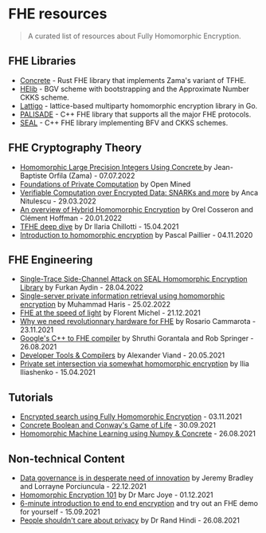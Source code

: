 # FHE resources
> A curated list of resources about Fully Homomorphic Encryption.

## FHE Libraries
- <a href="https://github.com/zama-ai/concrete">Concrete</a> - Rust FHE library that implements Zama's variant of TFHE.
- <a href="https://github.com/HomEnc/HElib">HElib</a> - BGV scheme with bootstrapping and the Approximate Number CKKS scheme.
- <a href="https://github.com/ldsec/lattigo">Lattigo</a> - lattice-based multiparty homomorphic encryption library in Go.
- <a href="https://palisade-crypto.org/software-library/">PALISADE</a> - C++ FHE library that supports all the major FHE protocols.
- <a href="https://github.com/microsoft/SEAL">SEAL</a> - C++ FHE library implementing BFV and CKKS schemes.


## FHE Cryptography Theory
- <a href="https://fhe.org/talks/homomorphic-large-precision-integers-using-concrete" target="_blank">Homomorphic Large Precision Integers Using Concrete
</a> by Jean-Baptiste Orfila (Zama) - 07.07.2022
- <a href="https://courses.openmined.org/courses/foundations-of-private-computation" target="_blank">Foundations of Private Computation</a> by Open Mined
- <a href="https://fhe.org/talks/verifiable-computation-over-encrypted-data" target="_blank">Verifiable Computation over Encrypted Data: SNARKs and more</a> by Anca Nitulescu - 29.03.2022
- <a href="https://fhe.org/talks/hybrid-homomorphic-encryption-by-orel-cosseron-and-clement-hoffmann" target="_blank">An overview of Hybrid Homomorphic Encryption</a> by Orel Cosseron and Clément Hoffman - 20.01.2022
- <a href="/talks/tfhe-deep-dive-by-ilaria-chillotti" target="_blank">TFHE deep dive</a> by Dr Ilaria Chillotti - 15.04.2021
- <a href="/talks/introduction-to-fhe-by-pascal-paillier" target="_blank">Introduction to homomorphic encryption</a> by Pascal Paillier - 04.11.2020

## FHE Engineering
- <a href="https://fhe.org/talks/Single-Trace-Side-Channel-Attack-on-SEAL-Homomorphic-Encryption-Library">Single-Trace Side-Channel Attack on SEAL Homomorphic Encryption Library</a> by Furkan Aydin - 28.04.2022
- <a href="https://fhe.org/talks/single-server-private-information-retrieval-using-homomorphic-encryption">Single-server private information retrieval using homomorphic encryption</a> by Muhammad Haris - 25.02.2022
- <a href="https://fhe.org/talks/fhe-at-the-speed-of-light">FHE at the speed of light</a> by Florent Michel - 21.12.2021
- <a href="https://fhe.org/talks/why-we-need-revolutionary-hardware-for-fhe">Why we need revolutionnary hardware for FHE</a> by Rosario Cammarota - 23.11.2021
- <a href="/talks/googles-c-to-fhe-transpiler-by-shruthi-gorantala-and-rob-springer" target="_blank">Google's C++ to FHE compiler</a> by Shruthi Gorantala and Rob Springer - 26.08.2021
- <a href="/talks/fhe-development-tools-by-alexander-viand" target="_blank">Developer Tools & Compilers</a> by Alexander Viand - 20.05.2021
- <a href="https://fhe.org/talks/private-set-intersection">Private set intersection via somewhat homomorphic encryption</a> by Ilia Iliashenko - 15.04.2021

## Tutorials
- <a href="https://medium.com/optalysys/encrypted-search-using-fully-homomorphic-encryption-4431e987ba40">Encrypted search using Fully Homomorphic Encryption</a> - 03.11.2021
- <a href="https://medium.com/p/f2bcfd614131/">Concrete Boolean and Conway's Game of Life</a> - 30.09.2021
- <a href="/talks/running-numpy-programs-homomorphically-by-rand-hindi-ayoub-benaissa-and-samuel-tap" target="">Homomorphic Machine Learning using Numpy & Concrete</a> - 26.08.2021

## Non-technical Content
- <a href="https://www.zama.ai/post/data-governance-is-in-desperate-need-of-innovation">Data governance is in desperate need of innovation</a> by Jeremy Bradley and Lorrayne Porciuncula - 22.12.2021
- <a href="https://www.zama.ai/post/homomorphic-encryption-101">Homomorphic Encryption 101</a> by Dr Marc Joye - 01.12.2021
- <a href="https://6min.zama.ai/" target="_blank">6-minute introduction to end to end encryption</a> and try out an FHE demo for yourself - 15.09.2021
- <a href="https://www.zama.ai/post/people-should-not-care-about-privacy" target="_blank">People shouldn't care about privacy</a> by Dr Rand Hindi - 26.08.2021 
